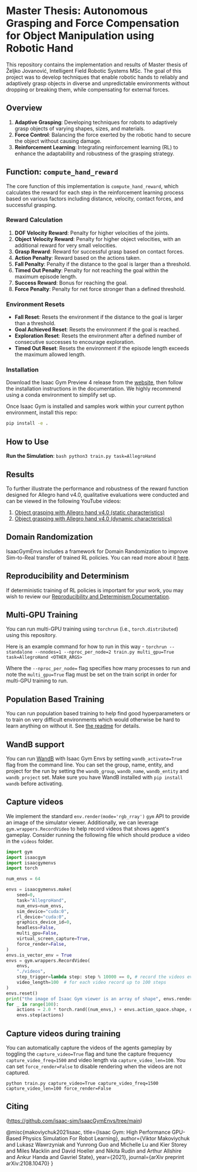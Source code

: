 # Master Thesis: Autonomous Grasping and Force Compensation for Object Manipulation using Robotic Hand

This repository contains the implementation and results of Master thesis of Željko Jovanović, Intelligent Field Robotic Systems MSc. The goal of this project was to develop techniques that enable robotic hands to reliably and adaptively grasp objects in diverse and unpredictable environments without dropping or breaking them, while compensating for external forces.


## Overview

1. **Adaptive Grasping**: Developing techniques for robots to adaptively grasp objects of varying shapes, sizes, and materials.
2. **Force Control**: Balancing the force exerted by the robotic hand to secure the object without causing damage.
3. **Reinforcement Learning**: Integrating reinforcement learning (RL) to enhance the adaptability and robustness of the grasping strategy.


## Function: `compute_hand_reward`

The core function of this implementation is `compute_hand_reward`, which calculates the reward for each step in the reinforcement learning process based on various factors including distance, velocity, contact forces, and successful grasping.


### Reward Calculation

1. **DOF Velocity Reward**: Penalty for higher velocities of the joints.
2. **Object Velocity Reward**: Penalty for higher object velocities, with an additional reward for very small velocities.
3. **Grasp Reward**: Reward for successful grasp based on contact forces.
4. **Action Penalty**: Reward based on the actions taken.
5. **Fall Penalty**: Penalty if the distance to the goal is larger than a threshold.
6. **Timed Out Penalty**: Penalty for not reaching the goal within the maximum episode length.
7. **Success Reward**: Bonus for reaching the goal.
8. **Force Penalty**: Penalty for net force stronger than a defined threshold.


### Environment Resets

- **Fall Reset**: Resets the environment if the distance to the goal is larger than a threshold.
- **Goal Achieved Reset**: Resets the environment if the goal is reached.
- **Exploration Reset**: Resets the environment after a defined number of consecutive successes to encourage exploration.
- **Timed Out Reset**: Resets the environment if the episode length exceeds the maximum allowed length.


### Installation

Download the Isaac Gym Preview 4 release from the [website](https://developer.nvidia.com/isaac-gym), then
follow the installation instructions in the documentation. We highly recommend using a conda environment 
to simplify set up.

Once Isaac Gym is installed and samples work within your current python environment, install this repo:

```bash
pip install -e .
```


## How to Use

**Run the Simulation**:
    ```bash
    python3 train.py task=AllegroHand
    ```


## Results

To further illustrate the performance and robustness of the reward function designed for Allegro hand v4.0, qualitative evaluations were conducted and can be viewed in the following YouTube videos:

1. [Object grasping with Allegro hand v4.0 (static characteristics)](https://www.youtube.com/watch?v=uPX2_LV7XBQ)
2. [Object grasping with Allegro hand v4.0 (dynamic characteristics)](https://www.youtube.com/watch?v=xswUvcy5ilE)


## Domain Randomization

IsaacGymEnvs includes a framework for Domain Randomization to improve Sim-to-Real transfer of trained
RL policies. You can read more about it [here](docs/domain_randomization.md).


## Reproducibility and Determinism

If deterministic training of RL policies is important for your work, you may wish to review our [Reproducibility and Determinism Documentation](docs/reproducibility.md).


## Multi-GPU Training

You can run multi-GPU training using `torchrun` (i.e., `torch.distributed`) using this repository.

Here is an example command for how to run in this way -
`torchrun --standalone --nnodes=1 --nproc_per_node=2 train.py multi_gpu=True task=AllegroHand <OTHER_ARGS>`

Where the `--nproc_per_node=` flag specifies how many processes to run and note the `multi_gpu=True` flag must be set on the train script in order for multi-GPU training to run.


## Population Based Training

You can run population based training to help find good hyperparameters or to train on very difficult environments which would otherwise
be hard to learn anything on without it. See [the readme](docs/pbt.md) for details.


## WandB support

You can run [WandB](https://wandb.ai/) with Isaac Gym Envs by setting `wandb_activate=True` flag from the command line. You can set the group, name, entity, and project for the run by setting the `wandb_group`, `wandb_name`, `wandb_entity` and `wandb_project` set. Make sure you have WandB installed with `pip install wandb` before activating.


## Capture videos

We implement the standard `env.render(mode='rgb_rray')` `gym` API to provide an image of the simulator viewer. Additionally, we can leverage `gym.wrappers.RecordVideo` to help record videos that shows agent's gameplay. Consider running the following file which should produce a video in the `videos` folder.

```python
import gym
import isaacgym
import isaacgymenvs
import torch

num_envs = 64

envs = isaacgymenvs.make(
	seed=0, 
	task="AllegroHand", 
	num_envs=num_envs, 
	sim_device="cuda:0",
	rl_device="cuda:0",
	graphics_device_id=0,
	headless=False,
	multi_gpu=False,
	virtual_screen_capture=True,
	force_render=False,
)
envs.is_vector_env = True
envs = gym.wrappers.RecordVideo(
	envs,
	"./videos",
	step_trigger=lambda step: step % 10000 == 0, # record the videos every 10000 steps
	video_length=100  # for each video record up to 100 steps
)
envs.reset()
print("the image of Isaac Gym viewer is an array of shape", envs.render(mode="rgb_array").shape)
for _ in range(100):
	actions = 2.0 * torch.rand((num_envs,) + envs.action_space.shape, device = 'cuda:0') - 1.0
	envs.step(actions)
```


## Capture videos during training

You can automatically capture the videos of the agents gameplay by toggling the `capture_video=True` flag and tune the capture frequency `capture_video_freq=1500` and video length via `capture_video_len=100`. You can set `force_render=False` to disable rendering when the videos are not captured.

```
python train.py capture_video=True capture_video_freq=1500 capture_video_len=100 force_render=False
```

##  Citing

(https://github.com/isaac-sim/IsaacGymEnvs/tree/main)

@misc{makoviychuk2021isaac,
      title={Isaac Gym: High Performance GPU-Based Physics Simulation For Robot Learning}, 
      author={Viktor Makoviychuk and Lukasz Wawrzyniak and Yunrong Guo and Michelle Lu and Kier Storey and Miles Macklin and David Hoeller and Nikita Rudin and Arthur Allshire and Ankur Handa and Gavriel State},
      year={2021},
      journal={arXiv preprint arXiv:2108.10470}
}